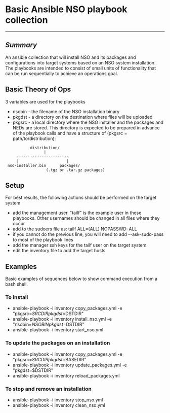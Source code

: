 # Basic Ansible NSO playbook collection
___

## _Summary_

An ansible collection that will install NSO and its packages and configurations into 
target systems based on an NSO system installation.   The playbooks are intended to consist of small
units of functionality that can be run sequentially to achieve an operations goal.

## Basic Theory of Ops

3 variables are used for the playbooks
* nsobin - the filename of the NSO installation binary
* pkgdst - a directory on the destination where files will be uploaded
* pkgsrc - a local directory where the NSO installer and the packages and NEDs are stored.  This directory is 
expected to be prepared in advance of the playbook calls and have a structure of (pkgsrc = path/to/distribution):

```
           distribution/
                 |
     -----------------------
     |                     |
 nso-installer.bin      packages/
                  (.tgz or .tar.gz packages)
 ```
 
## Setup

For best results, the following actions should be performed on the target system

* add the management user.  "tailf" is the example user in these playbooks.  Other usernames should be 
changed in all files where they occur
* add <tailf> to the sudoers file as: tailf  ALL=(ALL)       NOPASSWD: ALL
* if you cannot do the previous line, you will need to add --ask-sudo-pass to most of the playbook lines
* add the manager ssh keys for the tailf user on the target system
* edit the inventory file to add the target hosts


## Examples
Basic examples of sequences below to show command execution from a bash shell.

### To install

* ansible-playbook -i inventory copy_packages.yml -e "pkgsrc=$SRCDIR pkgdst=$DSTDIR"
* ansible-playbook -i inventory install_nso.yml -e "nsobin=$NSOBIN pkgdst=$DSTDIR"
* ansible-playbook -i inventory start_nso.yml

### To update the packages on an installation
* ansible-playbook -i inventory copy_packages.yml -e "pkgsrc=$SRCDIR pkgdst=$BASEDIR"
* ansible-playbook -i inventory update_packages.yml -e "pkgdst=$DSTDIR"
* ansible-playbook -i inventory reload_packages.yml

### To stop and remove an installation
* ansible-playbook -i inventory stop_nso.yml
* ansible-playbook -i inventory clean_nso.yml
